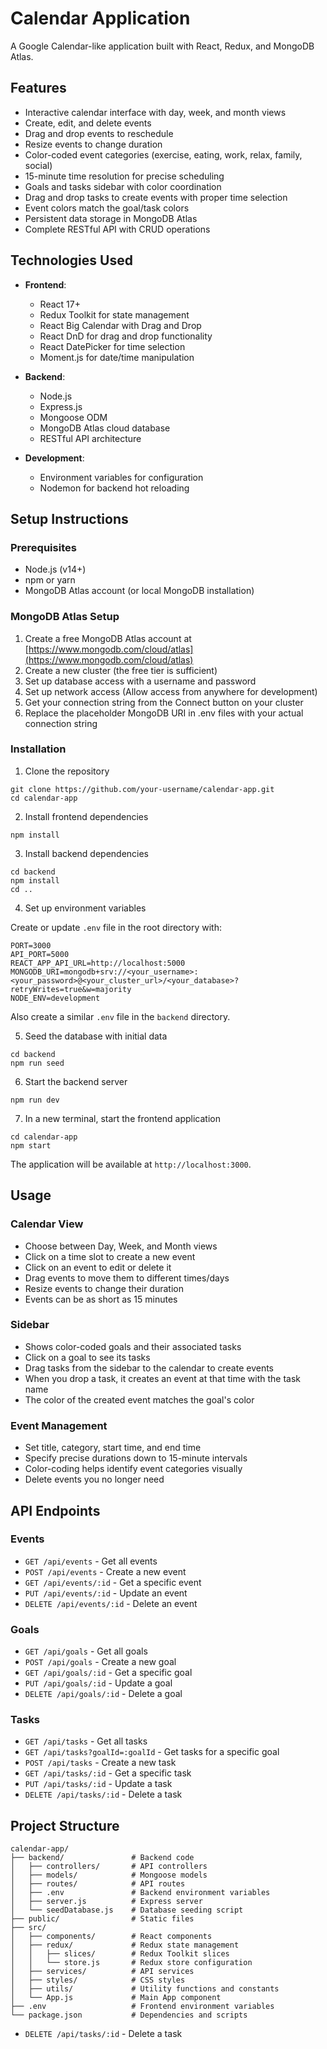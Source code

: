 # Calendar Application

A Google Calendar-like application built with React, Redux, and MongoDB Atlas.

## Features

- Interactive calendar interface with day, week, and month views
- Create, edit, and delete events
- Drag and drop events to reschedule
- Resize events to change duration
- Color-coded event categories (exercise, eating, work, relax, family, social)
- 15-minute time resolution for precise scheduling
- Goals and tasks sidebar with color coordination
- Drag and drop tasks to create events with proper time selection
- Event colors match the goal/task colors
- Persistent data storage in MongoDB Atlas
- Complete RESTful API with CRUD operations

## Technologies Used

- **Frontend**:
  - React 17+
  - Redux Toolkit for state management
  - React Big Calendar with Drag and Drop
  - React DnD for drag and drop functionality
  - React DatePicker for time selection
  - Moment.js for date/time manipulation

- **Backend**:
  - Node.js
  - Express.js
  - Mongoose ODM
  - MongoDB Atlas cloud database
  - RESTful API architecture

- **Development**:
  - Environment variables for configuration
  - Nodemon for backend hot reloading

## Setup Instructions

### Prerequisites

- Node.js (v14+)
- npm or yarn
- MongoDB Atlas account (or local MongoDB installation)

### MongoDB Atlas Setup

1. Create a free MongoDB Atlas account at [https://www.mongodb.com/cloud/atlas](https://www.mongodb.com/cloud/atlas)
2. Create a new cluster (the free tier is sufficient)
3. Set up database access with a username and password
4. Set up network access (Allow access from anywhere for development)
5. Get your connection string from the Connect button on your cluster
6. Replace the placeholder MongoDB URI in .env files with your actual connection string

### Installation

1. Clone the repository

```
git clone https://github.com/your-username/calendar-app.git
cd calendar-app
```

2. Install frontend dependencies

```
npm install
```

3. Install backend dependencies

```
cd backend
npm install
cd ..
```

4. Set up environment variables

Create or update `.env` file in the root directory with:

```
PORT=3000
API_PORT=5000
REACT_APP_API_URL=http://localhost:5000
MONGODB_URI=mongodb+srv://<your_username>:<your_password>@<your_cluster_url>/<your_database>?retryWrites=true&w=majority
NODE_ENV=development
```

Also create a similar `.env` file in the `backend` directory.

5. Seed the database with initial data

```
cd backend
npm run seed
```

6. Start the backend server

```
npm run dev
```

7. In a new terminal, start the frontend application

```
cd calendar-app
npm start
```

The application will be available at `http://localhost:3000`.

## Usage

### Calendar View

- Choose between Day, Week, and Month views
- Click on a time slot to create a new event
- Click on an event to edit or delete it
- Drag events to move them to different times/days
- Resize events to change their duration
- Events can be as short as 15 minutes

### Sidebar

- Shows color-coded goals and their associated tasks
- Click on a goal to see its tasks
- Drag tasks from the sidebar to the calendar to create events
- When you drop a task, it creates an event at that time with the task name
- The color of the created event matches the goal's color

### Event Management

- Set title, category, start time, and end time
- Specify precise durations down to 15-minute intervals
- Color-coding helps identify event categories visually
- Delete events you no longer need

## API Endpoints

### Events

- `GET /api/events` - Get all events
- `POST /api/events` - Create a new event
- `GET /api/events/:id` - Get a specific event
- `PUT /api/events/:id` - Update an event
- `DELETE /api/events/:id` - Delete an event

### Goals

- `GET /api/goals` - Get all goals
- `POST /api/goals` - Create a new goal
- `GET /api/goals/:id` - Get a specific goal
- `PUT /api/goals/:id` - Update a goal
- `DELETE /api/goals/:id` - Delete a goal

### Tasks

- `GET /api/tasks` - Get all tasks
- `GET /api/tasks?goalId=:goalId` - Get tasks for a specific goal
- `POST /api/tasks` - Create a new task
- `GET /api/tasks/:id` - Get a specific task
- `PUT /api/tasks/:id` - Update a task
- `DELETE /api/tasks/:id` - Delete a task

## Project Structure

```
calendar-app/
├── backend/               # Backend code
│   ├── controllers/       # API controllers
│   ├── models/            # Mongoose models
│   ├── routes/            # API routes
│   ├── .env               # Backend environment variables
│   ├── server.js          # Express server
│   └── seedDatabase.js    # Database seeding script
├── public/                # Static files
├── src/
│   ├── components/        # React components
│   ├── redux/             # Redux state management
│   │   ├── slices/        # Redux Toolkit slices
│   │   └── store.js       # Redux store configuration
│   ├── services/          # API services
│   ├── styles/            # CSS styles
│   ├── utils/             # Utility functions and constants
│   └── App.js             # Main App component
├── .env                   # Frontend environment variables
└── package.json           # Dependencies and scripts
```

- `DELETE /api/tasks/:id` - Delete a task
